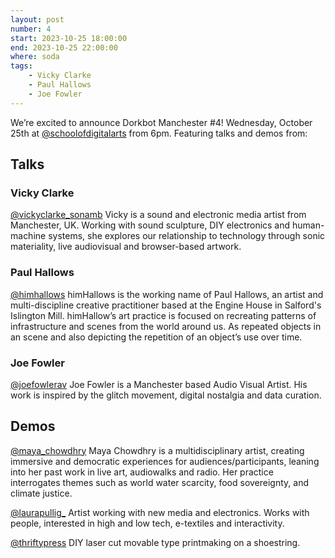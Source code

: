 ```yaml
---
layout: post
number: 4
start: 2023-10-25 18:00:00
end: 2023-10-25 22:00:00
where: soda
tags:
    - Vicky Clarke
    - Paul Hallows
    - Joe Fowler
---
```

We’re excited to announce Dorkbot Manchester #4! Wednesday, October 25th at <a href='https://twitter.com/schoolofdigitalarts'>@schoolofdigitalarts</a> from 6pm. Featuring talks and demos from:

## Talks

### Vicky Clarke
<a href='https://twitter.com/vickyclarke_sonamb'>@vickyclarke_sonamb</a>
Vicky is a sound and electronic media artist from Manchester, UK. Working with
sound sculpture, DIY electronics and human-machine systems, she explores our
relationship to technology through sonic materiality, live audiovisual and
browser-based artwork.

### Paul Hallows
<a href='https://twitter.com/himhallows'>@himhallows</a>
himHallows is the working name of Paul Hallows, an artist and multi-discipline
creative practitioner based at the Engine House in Salford's Islington Mill.
himHallow’s art practice is focused on recreating patterns of infrastructure and
scenes from the world around us. As repeated objects in an scene and also
depicting the repetition of an object’s use over time.

### Joe Fowler
<a href='https://twitter.com/joefowlerav'>@joefowlerav</a>
Joe Fowler is a Manchester based Audio Visual Artist. His work is inspired by
the glitch movement, digital nostalgia and data curation.

## Demos

<a href='https://twitter.com/maya_chowdhry'>@maya_chowdhry</a>
Maya Chowdhry is a multidisciplinary artist, creating immersive and democratic
experiences for audiences/participants, leaning into her past work in live art,
audiowalks and radio. Her practice interrogates themes such as world water
scarcity, food sovereignty, and climate justice.

<a href='https://twitter.com/laurapullig_'>@laurapullig_</a>
Artist working with new media and electronics. Works with people, interested in
high and low tech, e-textiles and interactivity.

<a href='https://twitter.com/thriftypress'>@thriftypress</a>
DIY laser cut movable type printmaking on a shoestring.


